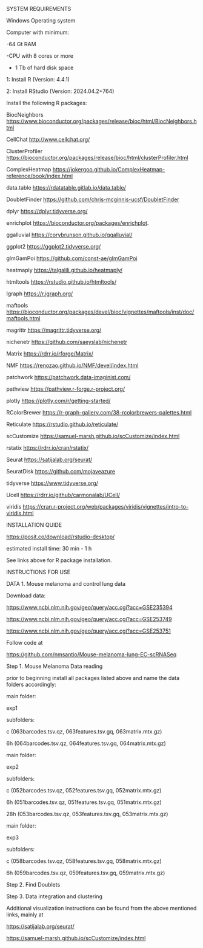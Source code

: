 SYSTEM REQUIREMENTS

Windows Operating system 

Computer with minimum: 

-64 Gt RAM

-CPU with 8 cores or more

- 1 Tb of hard disk space

1: Install R (Version: 4.4.1) 

2: Install RStudio (Version: 2024.04.2+764)

Install the following R packages:

BiocNeighbors	https://www.bioconductor.org/packages/release/bioc/html/BiocNeighbors.html 

CellChat	http://www.cellchat.org/  

ClusterProfiler	https://bioconductor.org/packages/release/bioc/html/clusterProfiler.html 

ComplexHeatmap	https://jokergoo.github.io/ComplexHeatmap-reference/book/index.html 

data.table	https://rdatatable.gitlab.io/data.table/

DoubletFinder	https://github.com/chris-mcginnis-ucsf/DoubletFinder

dplyr		https://dplyr.tidyverse.org/

enrichplot	https://bioconductor.org/packages/enrichplot.

ggalluvial	https://corybrunson.github.io/ggalluvial/

ggplot2		https://ggplot2.tidyverse.org/

glmGamPoi	https://github.com/const-ae/glmGamPoi

heatmaply	https://talgalili.github.io/heatmaply/

htmltools	https://rstudio.github.io/htmltools/

Igraph		https://r.igraph.org/

maftools	https://bioconductor.org/packages/devel/bioc/vignettes/maftools/inst/doc/maftools.html 

magrittr	https://magrittr.tidyverse.org/

nichenetr	https://github.com/saeyslab/nichenetr

Matrix		https://rdrr.io/rforge/Matrix/

NMF		https://renozao.github.io/NMF/devel/index.html 

patchwork	https://patchwork.data-imaginist.com/

pathview	https://pathview.r-forge.r-project.org/ 

plotly		https://plotly.com/r/getting-started/

RColorBrewer	https://r-graph-gallery.com/38-rcolorbrewers-palettes.html

Reticulate	https://rstudio.github.io/reticulate/

scCustomize	https://samuel-marsh.github.io/scCustomize/index.html

rstatix		https://rdrr.io/cran/rstatix/

Seurat		https://satijalab.org/seurat/

SeuratDisk	https://github.com/mojaveazure

tidyverse	https://www.tidyverse.org/

Ucell		https://rdrr.io/github/carmonalab/UCell/

viridis		https://cran.r-project.org/web/packages/viridis/vignettes/intro-to-viridis.html


INSTALLATION QUIDE

https://posit.co/download/rstudio-desktop/

estimated install time: 30 min - 1 h

See links above for R package installation.

INSTRUCTIONS FOR USE

DATA 1. Mouse melanoma and control lung data


Download data:

https://www.ncbi.nlm.nih.gov/geo/query/acc.cgi?acc=GSE235394

https://www.ncbi.nlm.nih.gov/geo/query/acc.cgi?acc=GSE253749

https://www.ncbi.nlm.nih.gov/geo/query/acc.cgi?acc=GSE253751



Follow code at 

https://github.com/nmsantio/Mouse-melanoma-lung-EC-scRNASeq

Step 1. Mouse Melanoma Data reading



prior to beginning install all packages listed above and name the data folders accordingly:



main folder: 

exp1 

subfolders: 

c (063barcodes.tsv.qz, 063features.tsv.gq, 063matrix.mtx.gz)

6h (064barcodes.tsv.qz, 064features.tsv.gq, 064matrix.mtx.gz)



main folder: 

exp2 

subfolders: 

c (052barcodes.tsv.qz, 052features.tsv.gq, 052matrix.mtx.gz)

6h (051barcodes.tsv.qz, 051features.tsv.gq, 051matrix.mtx.gz)

28h (053barcodes.tsv.qz, 053features.tsv.gq, 053matrix.mtx.gz)



main folder: 

exp3 

subfolders: 

c (058barcodes.tsv.qz, 058features.tsv.gq, 058matrix.mtx.gz)

6h (059barcodes.tsv.qz, 059features.tsv.gq, 059matrix.mtx.gz)

Step 2. Find Doublets

Step 3. Data integration and clustering


Additional visualization instructions can be found from the above mentioned links, mainly at

https://satijalab.org/seurat/

https://samuel-marsh.github.io/scCustomize/index.html
